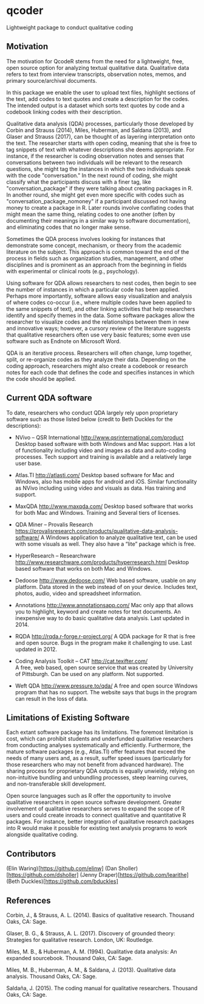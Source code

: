 # qcoder

Lightweight package to conduct qualitative coding

## Motivation

The motivation for QcodeR stems from the need for a lightweight, free, open source option for analyzing textual qualitative data. Qualitative data refers to text from interview transcripts, observation notes, memos, and primary source/archival documents. 

In this package we enable the user to upload text files, highlight sections of the text, add codes to text quotes and create a description for the codes. The intended output is a dataset which sorts text quotes by code and a codebook linking codes with their description.

Qualitative data analysis (QDA) processes, particularly those developed by Corbin and Strauss (2014), Miles, Huberman, and Saldana (2013), and Glaser and Strauss (2017), can be thought of as layering interpretation onto the text. The researcher starts with open coding, meaning that she is free to tag snippets of text with whatever descriptions she deems appropriate. For instance, if the researcher is coding observation notes and senses that conversations between two individuals will be relevant to the research questions, she might tag the instances in which the two individuals speak with the code "conversation." In the next round of coding, she might classify what the participants discuss with a finer tag, like "conversation_package" if they were talking about creating packages in R.  In another round, she might get even more specific with codes such as "conversation_package_nomoney" if a participant discussed not having money to create a package in R. Later rounds involve conflating codes that might mean the same thing, relating codes to one another (often by documenting their meanings in a similar way to software documentation), and eliminating codes that no longer make sense.

Sometimes the QDA process involves looking for instances that demonstrate some concept, mechanism, or theory from the academic literature on the subject. This approach is common toward the end of the process in fields such as organization studies, management, and other disciplines and is prominent as an approach from the beginning in fields with experimental or clinical roots (e.g., psychology).

Using software for QDA allows researchers to nest codes, then begin to see the number of instances in which a particular code has been applied. Perhaps more importantly, software allows easy visualization and analysis of where codes co-occur (i.e., where multiple codes have been applied to the same snippets of text), and other linking activities that help researchers identify and specify themes in the data. Some software packages allow the researcher to visualize codes and the relationships between them in new and innovative ways; however, a cursory review of the literature suggests that qualitative researchers often use very basic features; some even use software such as Endnote on Microsoft Word.

QDA is an iterative process. Researchers will often change, lump together, split, or re-organize codes as they analyze their data. Depending on the coding approach, researchers might also create a codebook or research notes for each code that defines the code and specifies instances in which the code should be applied. 

## Current QDA software

To date, researchers who conduct QDA largely rely upon proprietary software such as those listed below (credit to Beth Duckles for the descriptions): 

* NVivo – QSR International  http://www.qsrinternational.com/product
Desktop based software with both Windows and Mac support. Has a lot of functionality including video and images as data and auto-coding processes. Tech support and training is available and a relatively large user base. 

* Atlas.TI  http://atlasti.com/
Desktop based software for Mac and Windows, also has mobile apps for android and iOS. Similar functionality as NVivo including using video and visuals as data. Has training and support. 

* MaxQDA http://www.maxqda.com/
Desktop based software that works for both Mac and Windows. Training and Several tiers of licenses.

* QDA Miner – Provalis Research 
https://provalisresearch.com/products/qualitative-data-analysis-software/ 
A Windows application to analyze qualitative text, can be used with some visuals as well. They also have a “lite” package which is free. 

* HyperResearch – Researchware http://www.researchware.com/products/hyperresearch.html 
Desktop based software that works on both Mac and Windows. 

* Dedoose  http://www.dedoose.com/ 
Web based software, usable on any platform. Data stored in the web instead of on your device. Includes text, photos, audio, video and spreadsheet information. 

* Annotations http://www.annotationsapp.com/
Mac only app that allows you to highlight, keyword and create notes for text documents. An inexpensive way to do basic qualitative data analysis. Last updated in 2014. 

* RQDA http://rqda.r-forge.r-project.org/
A QDA package for R that is free and open source. Bugs in the program make it challenging to use. Last updated in 2012. 

* Coding Analysis Toolkit – CAT http://cat.texifter.com/  
A free, web based, open source service that was created by University of Pittsburgh. Can be used on any platform. Not supported. 

* Weft QDA  http://www.pressure.to/qda/ 
A free and open source Windows program that has no support. The website says that bugs in the program can result in the loss of data. 

## Limitations of Existing Software

Each extant software package has its limitations. The foremost limitation is cost, which can prohibit students and underfunded qualitative researchers from conducting analyses systematically and efficiently. Furthermore, the mature software packages (e.g., Atlas.TI) offer features that exceed the needs of many users and, as a result, suffer speed issues (particularly for those researchers who may not benefit from advanced hardware). The sharing process for proprietary QDA outputs is equally unwieldy, relying on non-intuitive bundling and unbundling processes, steep learning curves, and non-transferable skill development. 

Open source languages such as R offer the opportunity to involve qualitative researchers in open source software development. Greater involvement of qualitative researchers serves to expand the scope of R users and could create inroads to connect qualitative and quantitative R packages. For instance, better integration of qualitative research packages into R would make it possible for existing text analysis programs to work alongside qualitative coding.

## Contributors 
(Elin Waring)[https://github.com/elinw] 
(Dan Sholler)[https://github.com/dsholler]
(Jenny Draper)[https://github.com/learithe]
(Beth Duckles)[https://github.com/bduckles]

## References

Corbin, J., & Strauss, A. L. (2014). Basics of qualitative research. Thousand Oaks, CA: Sage.

Glaser, B. G., & Strauss, A. L. (2017). Discovery of grounded theory: Strategies for qualitative research. London, UK: Routledge.

Miles, M. B., & Huberman, A. M. (1994). Qualitative data analysis: An expanded sourcebook. Thousand Oaks, CA: Sage.

Miles, M. B., Huberman, A. M., & Saldana, J. (2013). Qualitative data analysis. Thousand Oaks, CA: Sage.

Saldaña, J. (2015). The coding manual for qualitative researchers. Thousand Oaks, CA: Sage.


